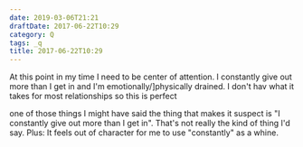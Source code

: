 ```yaml
---
date: 2019-03-06T21:21
draftDate: 2017-06-22T10:29
category: Q
tags: _q
title: 2017-06-22T10:29
---
```


At this point in my time I need to be center of attention. I constantly give out more than I get in and I'm emotionally/]physically drained. I don't hav what it takes for most relationships so this is perfect


one of those things I might have said
the thing that makes it suspect is "I constantly give out more than I get in". That's not really the kind of thing I'd say. Plus: It feels out of character for me to use "constantly" as a whine. 

